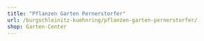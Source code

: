 ```yaml
---
title: "Pflanzen Garten Pernerstorfer"
url: /burgschleinitz-kuehnring/pflanzen-garten-pernerstorfer/
shop: Garten-Center
---
```

